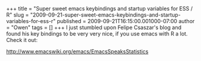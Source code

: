 +++
title = "Super sweet emacs keybindings and startup variables for ESS / R"
slug = "2009-09-21-super-sweet-emacs-keybindings-and-startup-variables-for-ess-r"
published = 2009-09-21T16:15:00.001000-07:00
author = "Owen"
tags = []
+++
I just stumbled upon <span class="local">Felipe Csaszar</span>'s blog
and found his key bindings to be very very nice, if you use emacs with R
a lot. Check it out:  
  
http://www.emacswiki.org/emacs/EmacsSpeaksStatistics
